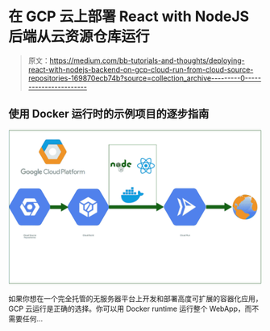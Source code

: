 # 在 GCP 云上部署 React with NodeJS 后端从云资源仓库运行

> 原文：<https://medium.com/bb-tutorials-and-thoughts/deploying-react-with-nodejs-backend-on-gcp-cloud-run-from-cloud-source-repositories-169870ecb74b?source=collection_archive---------0----------------------->

## 使用 Docker 运行时的示例项目的逐步指南

![](img/75647cea9c3643cfb22e0e687fb73611.png)

如果你想在一个完全托管的无服务器平台上开发和部署高度可扩展的容器化应用，GCP 云运行是正确的选择。你可以用 Docker runtime 运行整个 WebApp，而不需要任何…